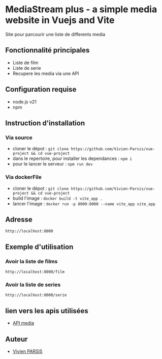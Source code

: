 # MediaStream plus - a simple media website in Vuejs and Vite
Site pour parcourir une liste de differents media

## Fonctionnalité principales
- Liste de film
- Liste de serie
- Recupere les media via une API

## Configuration requise
- node.js v21
- npm

## Instruction d'installation

### Via source

- cloner le dépot : `git clone https://github.com/Vivien-Parsis/vue-project && cd vue-project`
- dans le repertoire, pour installer les dependances : `npm i`
- pour le lancer le serveur : `npm run dev`

### Via dockerFile

- cloner le dépot : `git clone https://github.com/Vivien-Parsis/vue-project && cd vue-project`
- build l'image : `docker build -t vite_app .`
- lancer l'image : `docker run -p 8000:8000 --name vite_app vite_app`

## Adresse

`http://localhost:8000`

## Exemple d'utilisation

### Avoir la liste de films

`http://localhost:8000/film`

### Avoir la liste de series

`http://localhost:8000/serie`

## lien vers les apis utilisées

- [API media](https://vue-project-api-57ap.onrender.com)

## Auteur

- [Vivien PARSIS](https://github.com/Vivien-Parsis)
